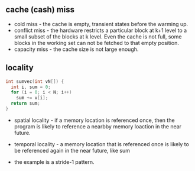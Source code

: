 ## cache (cash) miss
* cold miss - the cache is empty, transient states before the warming up.
* conflict miss - the hardware restricts a particular block at k+1 level to a small subset of the blocks at k level. Even the cache is not full, some blocks in the working set can not be fetched to that empty position.
* capacity miss - the cache size is not large enough.

## locality
```c
int sumvec(int vN[]) {
  int i, sum = 0;
  for (i = 0; i < N; i++)
    sum += v[i];
  return sum;
}
```
* spatial locality - if a memory location is referenced once, then the program is likely to reference a nearbby memory loaction in the near future.

* temporal locality - a memory location that is referenced once is likely to be referenced again in the near future, like sum

* the example is a stride-1 pattern.
